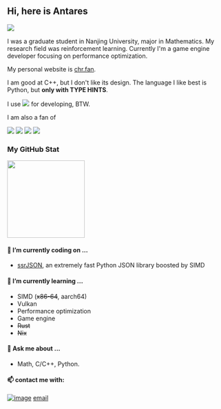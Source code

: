 ## Hi, here is Antares

<a href="https://visitor-badge.glitch.me"><img align='left' src="https://visitor-badge.glitch.me/badge?page_id=Antares0982.Antares0982"/></a><br> 

I was a graduate student in Nanjing University, major in Mathematics. My research field was reinforcement learning. Currently I'm a game engine developer focusing on performance optimization.

My personal website is [chr.fan](https://chr.fan/).

I am good at C++, but I don't like its design. The language I like best is Python, but **only with TYPE HINTS**.

I use ![](https://img.shields.io/badge/NixOS-5277C3?style=for-the-badge&logo=NixOS&logoColor=white) for developing, BTW.

I am also a fan of

![](https://img.shields.io/badge/Arch_Linux-1793D1?style=for-the-badge&logo=arch-linux&logoColor=white)   ![](https://img.shields.io/badge/unreal%20engine-0E1128?style=for-the-badge&logo=unrealengine)  ![](https://img.shields.io/badge/raspberrypi-A22846?style=for-the-badge&logo=raspberrypi&logoColor=white)  ![](https://img.shields.io/badge/Steam-000000?style=for-the-badge&logo=steam&logoColor=white)

### My GitHub Stat

<a href="https://github.com/anuraghazra/github-readme-stats"><img height="180" src="https://github-readme-stats.vercel.app/api?username=Antares0982&show_icons=true&count_private=True&bg_color=30,e96443,904e95&title_color=fff&text_color=fff"/></a>

#### 🔭 I’m currently coding on ...

* [ssrJSON](https://github.com/antares0982/ssrjson), an extremely fast Python JSON library boosted by SIMD

#### 🌱 I’m currently learning ...

- SIMD (~~x86-64~~, aarch64)
- Vulkan
- Performance optimization
- Game engine
- ~~Rust~~
- ~~Nix~~

#### 💬 Ask me about ...

* Math, C/C++, Python.

#### 📫 contact me with:

 [![image](https://img.shields.io/badge/Telegram-2CA5E0?style=for-the-badge&logo=telegram&logoColor=white)](https://t.me/AntaresChr)  [email](mailto:antares@alyr.dev?subject=[GitHub])

